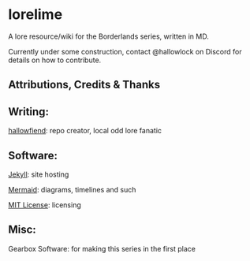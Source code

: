 # lorelime
A lore resource/wiki for the Borderlands series, written in MD.

Currently under some construction, contact @hallowlock on Discord for details on how to contribute.

## Attributions, Credits & Thanks

## Writing:
[hallowfiend](https://github.com/hallowfiend): repo creator, local odd lore fanatic

## Software:
[Jekyll](https://jekyllrb.com): site hosting

[Mermaid](https://mermaid.js.org/#/): diagrams, timelines and such

[MIT License](https://en.wikipedia.org/wiki/MIT_License): licensing

## Misc:
Gearbox Software: for making this series in the first place

